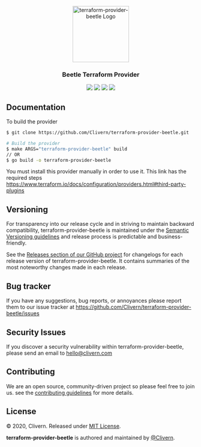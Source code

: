 <p align="center">
    <img alt="terraform-provider-beetle Logo" src="https://www.terraform.io/assets/images/og-image-8b3e4f7d.png" width="150" />
    <h3 align="center">Beetle Terraform Provider</h3>
    <p align="center">
        <a href="https://travis-ci.org/Clivern/terraform-provider-beetle"><img src="https://travis-ci.org/Clivern/terraform-provider-beetle.svg?branch=master"></a>
        <a href="https://github.com/Clivern/terraform-provider-beetle/releases"><img src="https://img.shields.io/badge/Version-0.0.1-red.svg"></a>
        <a href="https://goreportcard.com/report/github.com/Clivern/terraform-provider-beetle"><img src="https://goreportcard.com/badge/github.com/Clivern/terraform-provider-beetle?v=0.2.2"></a>
        <a href="https://github.com/Clivern/terraform-provider-beetle/blob/master/LICENSE"><img src="https://img.shields.io/badge/LICENSE-MIT-orange.svg"></a>
    </p>
</p>


## Documentation


To build the provider

```bash
$ git clone https://github.com/Clivern/terraform-provider-beetle.git

# Build the provider
$ make ARGS="terraform-provider-beetle" build
// OR
$ go build -o terraform-provider-beetle
```

You must install this provider manually in order to use it. This link has the required steps https://www.terraform.io/docs/configuration/providers.html#third-party-plugins

## Versioning

For transparency into our release cycle and in striving to maintain backward compatibility, terraform-provider-beetle is maintained under the [Semantic Versioning guidelines](https://semver.org/) and release process is predictable and business-friendly.

See the [Releases section of our GitHub project](https://github.com/Clivern/terraform-provider-beetle/releases) for changelogs for each release version of terraform-provider-beetle. It contains summaries of the most noteworthy changes made in each release.


## Bug tracker

If you have any suggestions, bug reports, or annoyances please report them to our issue tracker at https://github.com/Clivern/terraform-provider-beetle/issues


## Security Issues

If you discover a security vulnerability within terraform-provider-beetle, please send an email to [hello@clivern.com](mailto:hello@clivern.com)


## Contributing

We are an open source, community-driven project so please feel free to join us. see the [contributing guidelines](CONTRIBUTING.md) for more details.


## License

© 2020, Clivern. Released under [MIT License](https://opensource.org/licenses/mit-license.php).

**terraform-provider-beetle** is authored and maintained by [@Clivern](http://github.com/Clivern).
